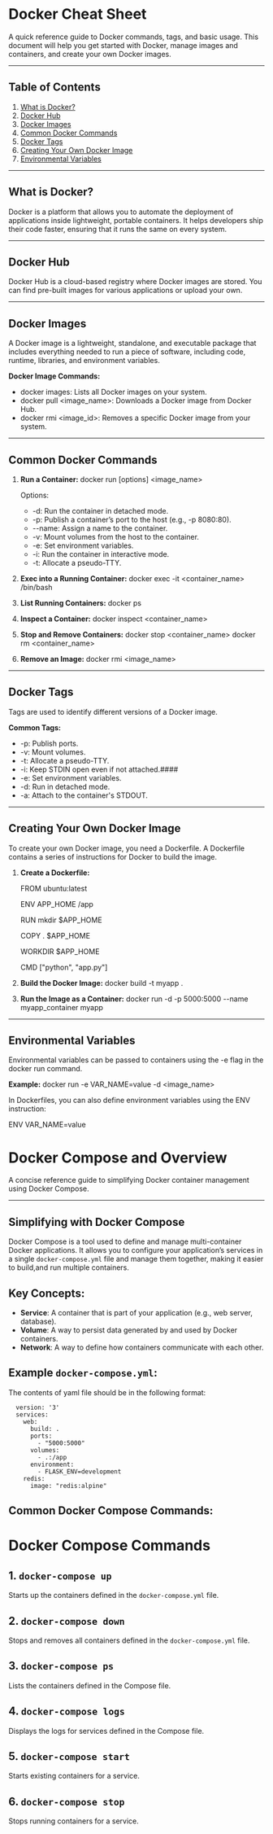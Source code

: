 # Docker Cheat Sheet

A quick reference guide to Docker commands, tags, and basic usage. This document will help you get started with Docker, manage images and containers, and create your own Docker images.

---

## Table of Contents
1. [What is Docker?](#what-is-docker)
2. [Docker Hub](#docker-hub)
3. [Docker Images](#docker-images)
4. [Common Docker Commands](#common-docker-commands)
5. [Docker Tags](#docker-tags)
6. [Creating Your Own Docker Image](#creating-your-own-docker-image)
7. [Environmental Variables](#environmental-variables)

---

## What is Docker?

Docker is a platform that allows you to automate the deployment of applications inside lightweight, portable containers. It helps developers ship their code faster, ensuring that it runs the same on every system.

---

## Docker Hub

Docker Hub is a cloud-based registry where Docker images are stored. You can find pre-built images for various applications or upload your own.

---

## Docker Images

A Docker image is a lightweight, standalone, and executable package that includes everything needed to run a piece of software, including code, runtime, libraries, and environment variables.

**Docker Image Commands:**
- docker images: Lists all Docker images on your system.
- docker pull <image_name>: Downloads a Docker image from Docker Hub.
- docker rmi <image_id>: Removes a specific Docker image from your system.

---

## Common Docker Commands

1. **Run a Container:**
   docker run [options] <image_name>

   Options:
   - -d: Run the container in detached mode.
   - -p: Publish a container’s port to the host (e.g., -p 8080:80).
   - --name: Assign a name to the container.
   - -v: Mount volumes from the host to the container.
   - -e: Set environment variables.
   - -i: Run the container in interactive mode.
   - -t: Allocate a pseudo-TTY.

2. **Exec into a Running Container:**
   docker exec -it <container_name> /bin/bash

3. **List Running Containers:**
   docker ps

4. **Inspect a Container:**
   docker inspect <container_name>

5. **Stop and Remove Containers:**
   docker stop <container_name>
   docker rm <container_name>

6. **Remove an Image:**
   docker rmi <image_name>

---

## Docker Tags

Tags are used to identify different versions of a Docker image.

**Common Tags:**
- -p: Publish ports.
- -v: Mount volumes.
- -t: Allocate a pseudo-TTY.
- -i: Keep STDIN open even if not attached.####
- -e: Set environment variables.
- -d: Run in detached mode.
- -a: Attach to the container's STDOUT.

---

## Creating Your Own Docker Image

To create your own Docker image, you need a Dockerfile. A Dockerfile contains a series of instructions for Docker to build the image.

1. **Create a Dockerfile:**

   FROM ubuntu:latest
   
   ENV APP_HOME /app
   
   RUN mkdir $APP_HOME
   
   COPY . $APP_HOME
   
   WORKDIR $APP_HOME
   
   CMD ["python", "app.py"]

2. **Build the Docker Image:**
   docker build -t myapp .

3. **Run the Image as a Container:**
   docker run -d -p 5000:5000 --name myapp_container myapp

---

## Environmental Variables

Environmental variables can be passed to containers using the -e flag in the docker run command.

**Example:**
docker run -e VAR_NAME=value -d <image_name>

In Dockerfiles, you can also define environment variables using the ENV instruction:

   ENV VAR_NAME=value
# Docker Compose and Overview

A concise reference guide to simplifying Docker container management using Docker Compose.

---

## Simplifying with Docker Compose

Docker Compose is a tool used to define and manage multi-container Docker applications. It allows you to configure your application’s services in a single `docker-compose.yml` file and manage them together, making it easier to build,and run multiple containers.

## Key Concepts:
- **Service**: A container that is part of your application (e.g., web server, database).
- **Volume**: A way to persist data generated by and used by Docker containers.
- **Network**: A way to define how containers communicate with each other.

## Example `docker-compose.yml`:
The contents of yaml file should be in the following format:

      version: '3'
      services:
        web:
          build: .
          ports:
            - "5000:5000"
          volumes:
            - .:/app
          environment:
            - FLASK_ENV=development
        redis:
          image: "redis:alpine"

## Common Docker Compose Commands:
# Docker Compose Commands

## 1. `docker-compose up`
Starts up the containers defined in the `docker-compose.yml` file.

## 2. `docker-compose down`
Stops and removes all containers defined in the `docker-compose.yml` file.

## 3. `docker-compose ps`
Lists the containers defined in the Compose file.

## 4. `docker-compose logs`
Displays the logs for services defined in the Compose file.

## 5. `docker-compose start`
Starts existing containers for a service.

## 6. `docker-compose stop`
Stops running containers for a service.



    
   




